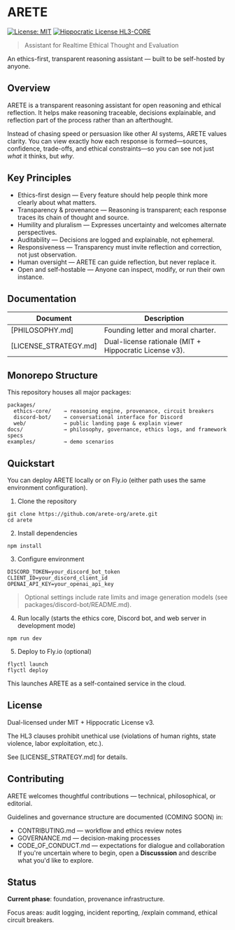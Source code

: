 # ARETE
[![License: MIT](https://img.shields.io/badge/License-MIT-yellow.svg)](https://opensource.org/licenses/MIT)
[![Hippocratic License HL3-CORE](https://img.shields.io/static/v1?label=Hippocratic%20License&message=HL3-CORE&labelColor=5e2751&color=bc8c3d)](https://firstdonoharm.dev/version/3/0/core.html)
> Assistant for Realtime Ethical Thought and Evaluation

An ethics-first, transparent reasoning assistant — built to be self-hosted by anyone.

## Overview
ARETE is a transparent reasoning assistant for open reasoning and ethical reflection.
It helps make reasoning traceable, decisions explainable, and reflection part of the process rather than an afterthought.

Instead of chasing speed or persuasion like other AI systems, ARETE values clarity. You can view exactly how each response is formed—sources, confidence, trade-offs, and ethical constraints—so you can see not just *what* it thinks, but *why*.

## Key Principles
- Ethics-first design — Every feature should help people think more clearly about what matters.
- Transparency & provenance — Reasoning is transparent; each response traces its chain of thought and source.
- Humility and pluralism — Expresses uncertainty and welcomes alternate perspectives.
- Auditability — Decisions are logged and explainable, not ephemeral.
- Responsiveness — Transparency must invite reflection and correction, not just observation.
- Human oversight — ARETE can guide reflection, but never replace it.
- Open and self-hostable — Anyone can inspect, modify, or run their own instance.

## Documentation

| Document  | Description |
| ------------- | ------------- |
| [PHILOSOPHY.md]  | Founding letter and moral charter. |
| [LICENSE_STRATEGY.md]  | Dual-license rationale (MIT + Hippocratic License v3). |

## Monorepo Structure
This repository houses all major packages:
```
packages/
  ethics-core/    → reasoning engine, provenance, circuit breakers
  discord-bot/    → conversational interface for Discord
  web/            → public landing page & explain viewer
docs/             → philosophy, governance, ethics logs, and framework specs
examples/         → demo scenarios
```

## Quickstart
You can deploy ARETE locally or on Fly.io (either path uses the same environment configuration).
1. Clone the repository
```
git clone https://github.com/arete-org/arete.git
cd arete
```
2. Install dependencies
```
npm install
```
3. Configure environment
```
DISCORD_TOKEN=your_discord_bot_token
CLIENT_ID=your_discord_client_id
OPENAI_API_KEY=your_openai_api_key
```
> Optional settings include rate limits and image generation models (see packages/discord-bot/README.md).

4. Run locally
(starts the ethics core, Discord bot, and web server in development mode)
```
npm run dev
```
5. Deploy to Fly.io (optional)
```
flyctl launch
flyctl deploy
```
This launches ARETE as a self-contained service in the cloud.

## License

Dual-licensed under MIT + Hippocratic License v3.

The HL3 clauses prohibit unethical use (violations of human rights, state violence, labor exploitation, etc.).

See [LICENSE_STRATEGY.md] for details.

## Contributing

ARETE welcomes thoughtful contributions — technical, philosophical, or editorial.

Guidelines and governance structure are documented (COMING SOON) in:
- CONTRIBUTING.md — workflow and ethics review notes
- GOVERNANCE.md — decision-making processes
- CODE_OF_CONDUCT.md — expectations for dialogue and collaboration
If you're uncertain where to begin, open a **Discusssion** and describe what you'd like to explore.

## Status
**Current phase**: foundation, provenance infrastructure.

Focus areas: audit logging, incident reporting, /explain command, ethical circuit breakers.
